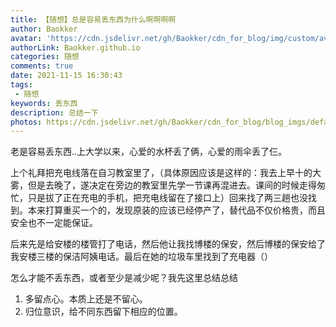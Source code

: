 ```yaml
---
title: 【随想】总是容易丢东西为什么啊啊啊啊
author: Baokker
avatar: 'https://cdn.jsdelivr.net/gh/Baokker/cdn_for_blog/img/custom/avatar.jpg'
authorLink: Baokker.github.io
categories: 随想
comments: true
date: 2021-11-15 16:30:43
tags:
 - 随想
keywords: 丢东西
description: 总结一下
photos: https://cdn.jsdelivr.net/gh/Baokker/cdn_for_blog/blog_imgs/defaultImages.jpg
---
```


老是容易丢东西..上大学以来，心爱的水杯丢了俩，心爱的雨伞丢了仨。

上个礼拜把充电线落在自习教室里了，（具体原因应该是这样的：我去上早十的大雾，但是去晚了，遂决定在旁边的教室里先学一节课再混进去。课间的时候走得匆忙，只是拔了正在充电的手机，把充电线留在了接口上）回来找了两三趟也没找到。本来打算重买一个的，发现原装的应该已经停产了，替代品不仅价格贵，而且安全也不一定能保证。

后来先是给安楼的楼管打了电话，然后他让我找博楼的保安，然后博楼的保安给了我安楼三楼的保洁阿姨电话。最后在她的垃圾车里找到了充电器（）

怎么才能不丢东西，或者至少是减少呢？我先这里总结总结

1. 多留点心。本质上还是不留心。
2. 归位意识，给不同东西留下相应的位置。

